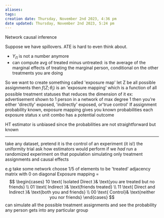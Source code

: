 ```yaml
---
aliases: 
tags: 
creation date: Thursday, November 2nd 2023, 4:36 pm
date updated: Thursday, November 2nd 2023, 5:24 pm
---
```

Network causal inference

Suppose we have spillovers. ATE is hard to even think about. 
- $Y_{i1}$ is not a number anymore
- can compute avg of treated minus untreated: is the average of the marginal effects of treating the marginal person, conditional on the other treatments you are doing

So we want to create something called 'exposure map'
let Z be all possible assignments
then $f(Z; \theta_i)$ is an 'exposure mapping' which is a function of all possible treatment statuses that reduces the dimension of it 
ex: advertisement shown to 1 person in a network of max degree 1
then you're either 'directly' exposed, 'indirectly' exposed, or'true control'
If assignment probability known, exposure mapping gives you known probabilities
each exposure status x unit combo has a potential outcome

HT estimator is unbiased since the probabilities are not straightforward but known

--------------------------
take any dataset, pretend it is the control of an experiment (it is!) the uniformity trial
ask how estimators would perform if we _had_ run a randomized experiment on that population simulating only treatment assignments and causal effects

e.g take some network
choose 1/5 of elements to be 'treated' 
adjacency matrix with 0 on diagonal
Exposure mapping = 
$$ 
\begin{cases}
10 \text{ Isolated Direct }& \text{you are treated but no friends} \\
01 \text{ Indirect }& \text{friends treated} \\
11 \text{ Direct and Indirect }& \text{both you and friends} \\
00 \text{ Control}& \text{neither you nor friends}
\end{cases}
$$
can simulate all the possible treatment assignments and see the probability any person gets into any particular group
